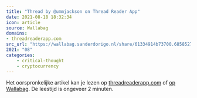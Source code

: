 ```yaml
---
title: "Thread by @ummjackson on Thread Reader App"
date: 2021-08-18 18:32:34
icon: article
source: Wallabag
domains:
- threadreaderapp.com
src_url: "https://wallabag.sanderdorigo.nl/share/61334914b73700.68585275"
2021: "08"
categories:
    - critical-thought
    - cryptocurrency
---
```

Het oorspronkelijke artikel kan je lezen op [threadreaderapp.com](https://threadreaderapp.com/thread/1415353984617914370.html) of [op Wallabag](https://wallabag.sanderdorigo.nl/share/61334914b73700.68585275). De leestijd is ongeveer 2 minuten.